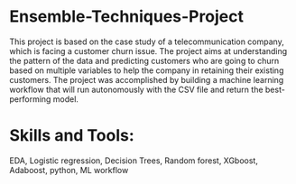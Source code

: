 # Ensemble-Techniques-Project
This project is based on the case study of a telecommunication company, which is facing a customer churn issue. The project aims at understanding the pattern of the data and predicting customers who are going to churn based on multiple variables to help the company in retaining their existing customers. The project was accomplished by building a machine learning workflow that will run autonomously with the CSV file and return the best-performing model.
# Skills and Tools: 
EDA, Logistic regression, Decision Trees, Random forest, XGboost, Adaboost, python, ML workflow
